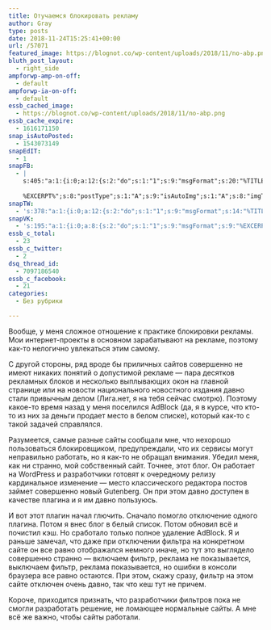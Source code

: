 ```yaml
---
title: Отучаемся блокировать рекламу
author: Gray
type: posts
date: 2018-11-24T15:25:41+00:00
url: /57071
featured_image: https://blognot.co/wp-content/uploads/2018/11/no-abp.png
bluth_post_layout:
  - right_side
ampforwp-amp-on-off:
  - default
ampforwp-ia-on-off:
  - default
essb_cached_image:
  - https://blognot.co/wp-content/uploads/2018/11/no-abp.png
essb_cache_expire:
  - 1616171150
snap_isAutoPosted:
  - 1543073149
snapEdIT:
  - 1
snapFB:
  - |
    s:405:"a:1:{i:0;a:12:{s:2:"do";s:1:"1";s:9:"msgFormat";s:20:"%TITLE%
    
    %EXCERPT%";s:8:"postType";s:1:"A";s:9:"isAutoImg";s:1:"A";s:8:"imgToUse";s:0:"";s:9:"isAutoURL";s:1:"A";s:8:"urlToUse";s:0:"";s:4:"doFB";i:0;s:8:"isPosted";s:1:"1";s:4:"pgID";s:32:"133222213376133_2198868573478143";s:7:"postURL";s:62:"http://www.facebook.com/133222213376133/posts/2198868573478143";s:5:"pDate";s:19:"2018-11-24 15:25:47";}}";
snapTW:
  - 's:378:"a:1:{i:0;a:12:{s:2:"do";s:1:"1";s:9:"msgFormat";s:14:"%TITLE%  %URL%";s:8:"attchImg";s:1:"1";s:9:"isAutoImg";s:1:"A";s:8:"imgToUse";s:0:"";s:9:"isAutoURL";s:1:"A";s:8:"urlToUse";s:0:"";s:4:"doTW";i:0;s:8:"isPosted";s:1:"1";s:4:"pgID";s:19:"1066352193782145025";s:7:"postURL";s:54:"https://twitter.com/gray_ru/status/1066352193782145025";s:5:"pDate";s:19:"2018-11-24 15:25:49";}}";'
snapVK:
  - 's:195:"a:1:{i:0;a:8:{s:2:"do";s:1:"1";s:9:"msgFormat";s:9:"%EXCERPT%";s:8:"postType";s:1:"I";s:9:"isAutoImg";s:1:"A";s:8:"imgToUse";s:0:"";s:9:"isAutoURL";s:1:"A";s:8:"urlToUse";s:0:"";s:4:"doVK";i:0;}}";'
essb_c_total:
  - 23
essb_c_twitter:
  - 2
dsq_thread_id:
  - 7097186540
essb_c_facebook:
  - 21
categories:
  - Без рубрики

---
```








Вообще, у меня сложное отношение к практике блокировки рекламы. Мои интернет-проекты в основном зарабатывают на рекламе, поэтому как-то нелогично увлекаться этим самому.

С другой стороны, ряд вроде бы приличных сайтов совершенно не имеют никаких понятий о допустимой рекламе — пара десятков рекламных блоков и несколько выплывающих окон на главной странице или на новости национального новостного издания давно стали привычным делом (Лига.нет, я на тебя сейчас смотрю). Поэтому какое-то время назад у меня поселился AdBlock (да, я в курсе, что кто-то из них за деньги продает место в белом списке), который как-то с такой задачей справлялся. 

Разумеется, самые разные сайты сообщали мне, что нехорошо пользоваться блокировщиком, предупреждали, что их сервисы могут неправильно работать, но я как-то не обращал внимания. Убедил меня, как ни странно, мой собственный сайт. Точнее, этот блог. Он работает на WordPress и разработчики готовят к очередному релизу кардинальное изменение — место классического редактора постов займет совершенно новый Gutenberg. Он при этом давно доступен в качестве плагина и я им давно пользуюсь. 

И вот этот плагин начал глючить. Сначало помогло отключение одного плагина. Потом я внес блог в белый список. Потом обновил всё и почистил кэш. Но сработало только полное удаление AdBlock. Я и раньше замечал, что даже при отключении фильтра на конкретном сайте он все равно отображался немного иначе, но тут это выглядело совершенно странно — включаем фильтр, реклама не показывается, выключаем фильтр, реклама показывается, но ошибки в консоли браузера все равно остаются. При этом, скажу сразу, фильтр на этом сайте отключен очень давно, так что кеш тут не причем.

Короче, приходится признать, что разработчики фильтров пока не смогли разработать решение, не ломающее нормальные сайты. А мне всё же важно, чтобы сайты работали.
